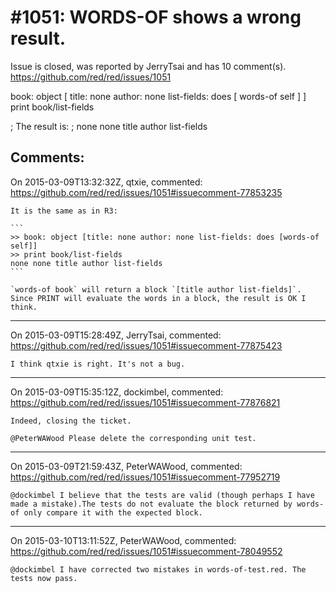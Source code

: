 
#1051: WORDS-OF shows a wrong result.
================================================================================
Issue is closed, was reported by JerryTsai and has 10 comment(s).
<https://github.com/red/red/issues/1051>

book: object [
    title: none
    author: none
    list-fields: does [
        words-of self
    ]
]
print book/list-fields

; The result is:
; none none title author list-fields



Comments:
--------------------------------------------------------------------------------

On 2015-03-09T13:32:32Z, qtxie, commented:
<https://github.com/red/red/issues/1051#issuecomment-77853235>

    It is the same as in R3:
    
    ```
    >> book: object [title: none author: none list-fields: does [words-of self]]
    >> print book/list-fields
    none none title author list-fields
    ```
    
    `words-of book` will return a block `[title author list-fields]`. Since PRINT will evaluate the words in a block, the result is OK I think.

--------------------------------------------------------------------------------

On 2015-03-09T15:28:49Z, JerryTsai, commented:
<https://github.com/red/red/issues/1051#issuecomment-77875423>

    I think qtxie is right. It's not a bug.

--------------------------------------------------------------------------------

On 2015-03-09T15:35:12Z, dockimbel, commented:
<https://github.com/red/red/issues/1051#issuecomment-77876821>

    Indeed, closing the ticket.
    
    @PeterWAWood Please delete the corresponding unit test.

--------------------------------------------------------------------------------

On 2015-03-09T21:59:43Z, PeterWAWood, commented:
<https://github.com/red/red/issues/1051#issuecomment-77952719>

    @dockimbel I believe that the tests are valid (though perhaps I have made a mistake).The tests do not evaluate the block returned by words-of only compare it with the expected block.

--------------------------------------------------------------------------------

On 2015-03-10T13:11:52Z, PeterWAWood, commented:
<https://github.com/red/red/issues/1051#issuecomment-78049552>

    @dockimbel I have corrected two mistakes in words-of-test.red. The tests now pass.


